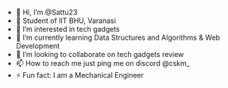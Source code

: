 - 👋 Hi, I’m @Sattu23
- 🥇 Student of IIT BHU, Varanasi
- 👀 I’m interested in tech gadgets
- 🌱 I’m currently learning Data Structures and Algorithms & Web Development
- 💞️ I’m looking to collaborate on tech gadgets review
- 📫 How to reach me just ping me on discord @cskm_
- ⚡ Fun fact: I am a Mechanical Engineer

<!---
Saatu23/Saatu23 is a ✨ special ✨ repository because its `README.md` (this file) appears on your GitHub profile.
You can click the Preview link to take a look at your changes.
--->
